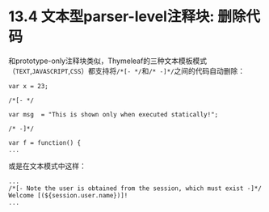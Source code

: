 # 13.4 文本型parser-level注释块: 删除代码
和prototype-only注释块类似，Thymeleaf的三种文本模板模式（`TEXT`,`JAVASCRIPT`,`CSS`）都支持将`/*[- */`和`/* -]*/`之间的代码自动删除：
```
var x = 23;

/*[- */

var msg  = "This is shown only when executed statically!";

/* -]*/

var f = function() {
...
```
或是在文本模式中这样：
```
...
/*[- Note the user is obtained from the session, which must exist -]*/
Welcome [(${session.user.name})]!
...
```
